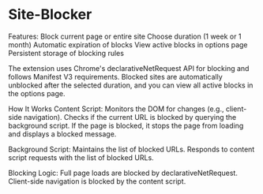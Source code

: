 # Site-Blocker

Features:
Block current page or entire site
Choose duration (1 week or 1 month)
Automatic expiration of blocks
View active blocks in options page
Persistent storage of blocking rules

The extension uses Chrome's declarativeNetRequest API for blocking and follows Manifest V3 requirements. Blocked sites are automatically unblocked after the selected duration, and you can view all active blocks in the options page.

How It Works
Content Script:
Monitors the DOM for changes (e.g., client-side navigation).
Checks if the current URL is blocked by querying the background script.
If the page is blocked, it stops the page from loading and displays a blocked message.

Background Script:
Maintains the list of blocked URLs.
Responds to content script requests with the list of blocked URLs.

Blocking Logic:
Full page loads are blocked by declarativeNetRequest.
Client-side navigation is blocked by the content script.
